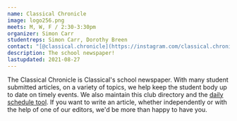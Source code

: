 ```yaml
---
name: Classical Chronicle
image: logo256.png
meets: M, W, F / 2:30-3:30pm
organizer: Simon Carr
studentreps: Simon Carr, Dorothy Breen
contact: "[@classical.chronicle](https://instagram.com/classical.chronicle) on Instagram"
description: The school newspaper!
lastupdated: 2021-08-27
---
```

The Classical Chronicle is Classical's school newspaper. With many student submitted articles, on a variety of topics, we help keep the student body up to date on timely events. We also maintain this club directory and the [daily schedule tool](/schedule/). If you want to write an article, whether independently or with the help of one of our editors, we'd be more than happy to have you.